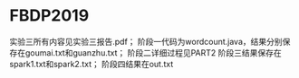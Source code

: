 # FBDP2019
实验三所有内容见实验三报告.pdf；
阶段一代码为wordcount.java，结果分别保存在goumai.txt和guanzhu.txt；
阶段二详细过程见PART2
阶段三结果保存在spark1.txt和spark2.txt；
阶段四结果在out.txt
